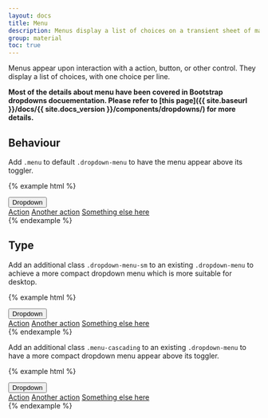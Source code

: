 ```yaml
---
layout: docs
title: Menu
description: Menus display a list of choices on a transient sheet of material.
group: material
toc: true
---
```


Menus appear upon interaction with a action, button, or other control. They display a list of choices, with one choice per line.

**Most of the details about menu have been covered in Bootstrap dropdowns docuementation. Please refer to [this page]({{ site.baseurl }}/docs/{{ site.docs_version }}/components/dropdowns/) for more details.**

## Behaviour

Add `.menu` to default `.dropdown-menu` to have the menu appear above its toggler.

{% example html %}
<div class="dropdown">
  <button aria-expanded="false" aria-haspopup="true" class="btn dropdown-toggle" data-toggle="dropdown" id="dropdownMenuButton1" type="button">
    Dropdown
  </button>
  <div aria-labelledby="dropdownMenuButton1" class="dropdown-menu menu">
    <a class="dropdown-item" href="#">Action</a>
    <a class="dropdown-item" href="#">Another action</a>
    <a class="dropdown-item" href="#">Something else here</a>
  </div>
</div>
{% endexample %}

## Type

Add an additional class `.dropdown-menu-sm` to an existing `.dropdown-menu` to achieve a more compact dropdown menu which is more suitable for desktop.

{% example html %}
<div class="dropdown">
  <button aria-expanded="false" aria-haspopup="true" class="btn dropdown-toggle" data-toggle="dropdown" id="dropdownMenuButton2" type="button">
    Dropdown
  </button>
  <div aria-labelledby="dropdownMenuButton2" class="dropdown-menu dropdown-menu-sm">
    <a class="dropdown-item" href="#">Action</a>
    <a class="dropdown-item" href="#">Another action</a>
    <a class="dropdown-item" href="#">Something else here</a>
  </div>
</div>
{% endexample %}

Add an additional class `.menu-cascading` to an existing `.dropdown-menu` to have a more compact dropdown menu appear above its toggler.

{% example html %}
<div class="dropdown">
  <button aria-expanded="false" aria-haspopup="true" class="btn dropdown-toggle" data-toggle="dropdown" id="dropdownMenuButton3" type="button">
    Dropdown
  </button>
  <div aria-labelledby="dropdownMenuButton3" class="dropdown-menu menu-cascading">
    <a class="dropdown-item" href="#">Action</a>
    <a class="dropdown-item" href="#">Another action</a>
    <a class="dropdown-item" href="#">Something else here</a>
  </div>
</div>
{% endexample %}
